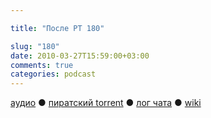 ```yaml
---

title: "После РТ 180"

slug: "180"
date: 2010-03-27T15:59:00+03:00
comments: true
categories: podcast
---
```

[аудио](http://cdn.radio-t.com/rt180post.mp3) ● [пиратский torrent](http://pirates.radio-t.com/torrents/rt180post.mp3.torrent) ● [лог чата](http://chat.radio-t.com/logs/radio-t-180.html) ● [wiki](http://wiki.radio-t.com/%D0%9F%D0%BE%D1%81%D0%BB%D0%B5_%D0%A0%D0%A2_180)<audio src="http://cdn.radio-t.com/rt180post.mp3" preload="none">
